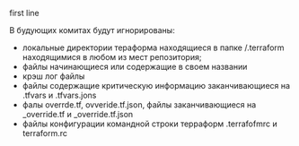 first line

В будующих комитах будут игнорированы:
- локальные  директории тераформа находящиеся в папке /.terraform находящимися в любом из мест репозитория;
- файлы начинающиеся или содержащие в своем названии
- крэш лог файлы  
- файлы  содержащие  критическую информацию  заканчивающиеся на .tfvars и  .tfvars.jons
- фалы overrde.tf, ovveride.tf.json, файлы заканчивающиеся на  _override.tf и _override.tf.json
- файлы конфигурации командной строки терраформ  .terrafofmrc и terraform.rc 

